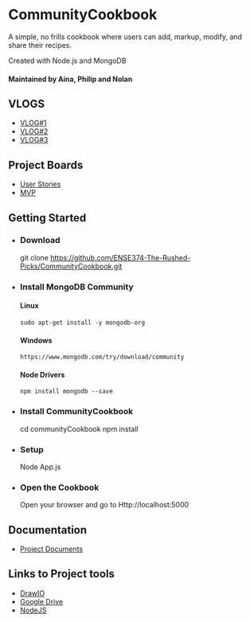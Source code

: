 # CommunityCookbook
A simple, no frills cookbook where users can add, markup, modify, and share their recipes.

Created with Node.js and MongoDB

#### Maintained by Aina, Philip and Nolan

## VLOGS
* [VLOG#1](https://youtu.be/SPS7kH5GjHU)
* [VLOG#2](https://youtu.be/uZ3pKJFiKTA)
* [VLOG#3](https://youtu.be/bHMGQiE1Tto)

## Project Boards
* [User Stories](https://github.com/orgs/ENSE374-The-Rushed-Picks/projects/2)
* [MVP](https://github.com/orgs/ENSE374-The-Rushed-Picks/projects/3)

## Getting Started
* ### Download
    git clone https://github.com/ENSE374-The-Rushed-Picks/CommunityCookbook.git
* ### Install MongoDB Community
    #### Linux
      sudo apt-get install -y mongodb-org
    #### Windows
      https://www.mongodb.com/try/download/community
    #### Node Drivers
      npm install mongodb --save
* ### Install CommunityCookbook
    cd communityCookbook
    npm install
* ### Setup
    Node App.js
* ### Open the Cookbook
    Open your browser and go to Http://localhost:5000

## Documentation
* [Project Documents](https://github.com/ENSE374-The-Rushed-Picks/CommunityCookbook/tree/main/documentation)

## Links to Project tools
* [DrawIO](https://app.diagrams.net/)
* [Google Drive](drive.google.com)
* [NodeJS](https://nodejs.org/en/)
